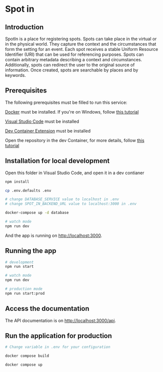 # Spot in

## Introduction

SpotIn is a place for registering spots. Spots can take place in the virtual or in the physical world. They capture the context and the circumstances that form the setting for an event. Each spot receives a stable Uniform Resource Identifier (URI) that can be used for referencing purposes. Spots can contain arbitrary metadata describing a context and circumstances. Additionally, spots can redirect the user to the original source of information. Once created, spots are searchable by places and by keywords.

## Prerequisites

The following prerequisites must be filled to run this service:

[Docker](https://docs.docker.com/get-docker/) must be installed. If you're on Windows, follow [this tutorial](https://docs.beescreens.ch/tutorials/install-and-configure-docker/)

[Visual Studio Code](https://code.visualstudio.com/download) must be installed

[Dev Container Extension](https://marketplace.visualstudio.com/items?itemName=ms-vscode-remote.remote-containers) must be installed

Open the repository in the dev Container, for more details, follow [this tutorial](https://docs.beescreens.ch/tutorials/install-and-configure-dev-containers/)

## Installation for local development

Open this folder in Visual Studio Code, and open it in a dev contianer

```bash
npm install

cp .env.defaults .env

# change DATABASE_SERVICE value to localhost in .env
# change SPOT_IN_BACKEND_URL value to localhost:3000 in .env

docker-compose up -d database

# watch mode
npm run dev
```

And the app is running on <http://localhost:3000>.

## Running the app

```bash
# development
npm run start

# watch mode
npm run dev

# production mode
npm run start:prod
```

## Access the documentation

The API documentation is on <http://localhost:3000/api>.

## Run the application for production

```bash
# Change variable in .env for your configuration

docker compose build

docker compose up
```
